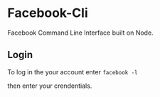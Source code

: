 # Facebook-Cli

Facebook Command Line Interface built on Node. 

## Login
To log in the your account enter 
`facebook -l`

then enter your crendentials.
